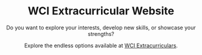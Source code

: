 <h1 align="center">
    WCI Extracurricular Website
</h1>

<p align="center">
   Do you want to explore your interests, develop new skills, or showcase your strengths? 
</p>

<p align="center">
   Explore the endless options available at <a href="https://mariyatur27.github.io/WCI-Extracurricular-Website/" target="_blank">WCI Extracurriculars</a>.
</p>
